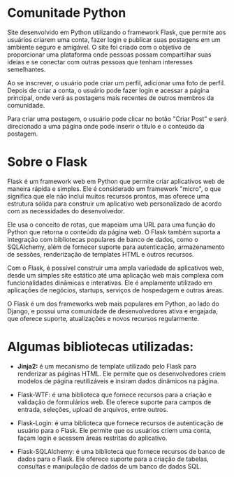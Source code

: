 # Comunitade Python

Site desenvolvido em Python utilizando o framework Flask, que permite aos usuários criarem uma conta, fazer login e publicar suas postagens em um ambiente seguro e amigável. O site foi criado com o objetivo de proporcionar uma plataforma onde pessoas possam compartilhar suas ideias e se conectar com outras pessoas que tenham interesses semelhantes.

Ao se inscrever, o usuário pode criar um perfil, adicionar uma foto de perfil. Depois de criar a conta, o usuário pode fazer login e acessar a página principal, onde verá as postagens mais recentes de outros membros da comunidade.

Para criar uma postagem, o usuário pode clicar no botão "Criar Post" e será direcionado a uma página onde pode inserir o título e o conteúdo da postagem. 

# Sobre o Flask
Flask é um framework web em Python que permite criar aplicativos web de maneira rápida e simples. Ele é considerado um framework "micro", o que significa que ele não inclui muitos recursos prontos, mas oferece uma estrutura sólida para construir um aplicativo web personalizado de acordo com as necessidades do desenvolvedor.

Ele usa o conceito de rotas, que mapeiam uma URL para uma função do Python que retorna o conteúdo da página web. O Flask também suporta a integração com bibliotecas populares de banco de dados, como o SQLAlchemy, além de fornecer suporte para autenticação, armazenamento de sessões, renderização de templates HTML e outros recursos.

Com o Flask, é possível construir uma ampla variedade de aplicativos web, desde um simples site estático até uma aplicação web mais complexa com funcionalidades dinâmicas e interativas. Ele é amplamente utilizado em aplicações de negócios, startups, serviços de hospedagem e outras áreas.

O Flask é um dos frameworks web mais populares em Python, ao lado do Django, e possui uma comunidade de desenvolvedores ativa e engajada, que oferece suporte, atualizações e novos recursos regularmente.

# Algumas bibliotecas utilizadas:

* <b>Jinja2:</b> é um mecanismo de template utilizado pelo Flask para renderizar as páginas HTML. Ele permite que os desenvolvedores criem modelos de página reutilizáveis e insiram dados dinâmicos na página.

* Flask-WTF: é uma biblioteca que fornece recursos para a criação e validação de formulários web. Ele oferece suporte para campos de entrada, seleções, upload de arquivos, entre outros.

* Flask-Login: é uma biblioteca que fornece recursos de autenticação de usuário para o Flask. Ele permite que os usuários criem uma conta, façam login e acessem áreas restritas do aplicativo.

* Flask-SQLAlchemy: é uma biblioteca que fornece recursos de banco de dados para o Flask. Ele oferece suporte para a criação de tabelas, consultas e manipulação de dados de um banco de dados SQL.







 
